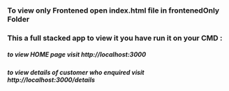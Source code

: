 

### To view only Frontened open index.html file in frontenedOnly Folder 

### This a full stacked app to view it you have run it on your CMD :

#####  to view HOME page visit  http://localhost:3000
  
##### to view details of customer who enquired visit  http://localhost:3000/details
  
  
  
